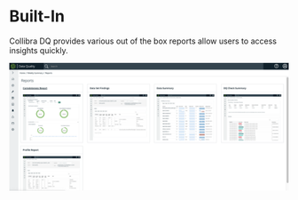 # Built-In

Collibra DQ provides various out of the box reports allow users to access insights quickly.

![](<../../.gitbook/assets/image (165).png>)
